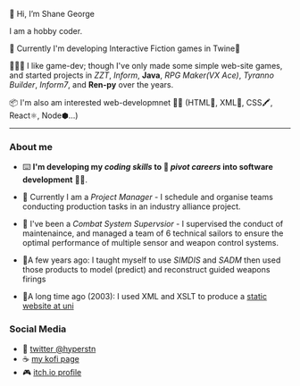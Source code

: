 👋 Hi, I’m Shane George

I am a hobby coder.

🌱 Currently I'm developing Interactive Fiction games in Twine🧶

👷🏻‍♂️ I like game-dev; though I've only made some simple web-site games, and started projects in *ZZT*, *Inform*, **Java**, *RPG Maker(VX Ace)*, *Tyranno Builder*, *Inform7*, and **Ren-py** over the years.

📦 I'm also am interested web-developmnet 👨‍💻 (HTML📄, XML📑, CSS🖍, React⚛️, Node⬢...)


---
### About me ###

- ⌨️ __I'm developing my *coding skills* to 🚏 *pivot careers* into software development__ 👨‍💻.

- 👔 Currently I am a *Project Manager* - I schedule and organise teams conducting production tasks in an industry alliance project.
 
- 🚢 I've been a *Combat System Supervsior* - I supervised the conduct of maintenaince, and managed a team of 6 technical sailors to ensure the optimal performance of multiple sensor and weapon control systems.
 
- 📼A few years ago: I taught myself to use *SIMDIS* and *SADM* then used those products to model (predict) and reconstruct guided weapons firings

- 🦕A long time ago (2003): I used XML and XSLT to produce a [static website at uni](https://web.archive.org/web/20030714023733/http://yallara.cs.rmit.edu.au/~shgeorge/about/index.html)


### Social Media ###
* 🐣 [twitter @hyperstn](https://twitter.com/hyperstn)
* ☕️ [my kofi page](https://ko-fi.com/sgeorge)
* 🎮 [itch.io profile](https://shgeorge.itch.io/)

<!---
SG-mancer/SG-mancer is a ✨ special ✨ repository because its `README.md` (this file) appears on your GitHub profile.
You can click the Preview link to take a look at your changes.
--->
